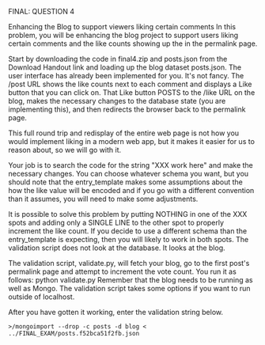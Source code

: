 FINAL: QUESTION 4

Enhancing the Blog to support viewers liking certain comments
In this problem, you will be enhancing the blog project to support users liking certain comments and the like counts showing up the in the permalink page. 

Start by downloading the code in final4.zip and posts.json from the Download Handout link and loading up the blog dataset posts.json. The user interface has already been implemented for you. It's not fancy. The /post URL shows the like counts next to each comment and displays a Like button that you can click on. That Like button POSTS to the /like URL on the blog, makes the necessary changes to the database state (you are implementing this), and then redirects the browser back to the permalink page. 

This full round trip and redisplay of the entire web page is not how you would implement liking in a modern web app, but it makes it easier for us to reason about, so we will go with it. 

Your job is to search the code for the string "XXX work here" and make the necessary changes. You can choose whatever schema you want, but you should note that the entry_template makes some assumptions about the how the like value will be encoded and if you go with a different convention than it assumes, you will need to make some adjustments. 

It is possible to solve this problem by putting NOTHING in one of the XXX spots and adding only a SINGLE LINE to the other spot to properly increment the like count. If you decide to use a different schema than the entry_template is expecting, then you will likely to work in both spots. The validation script does not look at the database. It looks at the blog. 

The validation script, validate.py, will fetch your blog, go to the first post's permalink page and attempt to increment the vote count. You run it as follows:
python validate.py
Remember that the blog needs to be running as well as Mongo. The validation script takes some options if you want to run outside of localhost. 

After you have gotten it working, enter the validation string below.
```
>/mongoimport --drop -c posts -d blog < ../FINAL_EXAM/posts.f52bca51f2fb.json
